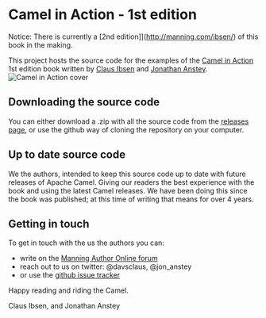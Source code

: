 Camel in Action - 1st edition
=============================

Notice: There is currently a [2nd edition]](http://manning.com/ibsen/) of this book in the making.

This project hosts the source code for the examples of the [Camel in Action](http://manning.com/ibsen/) 1st edition book written by [Claus Ibsen](https://twitter.com/davsclaus) and [Jonathan Anstey](https://twitter.com/jon_anstey). 
![Camel in Action cover](/docs/images/cia_cover150.jpg?raw=true)


Downloading the source code
----------------------------------------

You can either download a .zip with all the source code from the [releases page](https://github.com/camelinaction/camelinaction/releases), or use the github way of cloning the repository on your computer.


Up to date source code
-------------------------------

We the authors, intended to keep this source code up to date with future releases of Apache Camel. Giving our readers the best experience with the book and using the latest Camel releases. We have been doing this since the book was published; at this time of writing that means for over 4 years.


Getting in touch
---------------------

To get in touch with the us the authors you can:

* write on the [Manning Author Online forum](http://www.manning-sandbox.com/forum.jspa?forumID=601)
* reach out to us on twitter: @davsclaus, @jon_anstey
* or use the [github issue tracker](https://github.com/camelinaction/camelinaction/issues)


Happy reading and riding the Camel.

Claus Ibsen, and Jonathan Anstey

